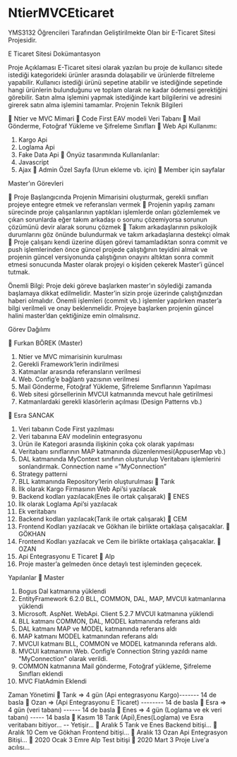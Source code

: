 # NtierMVCEticaret
YMS3132 Öğrencileri Tarafından Geliştirilmekte Olan bir E-Ticaret Sitesi Projesidir.

E Ticaret Sitesi Dokümantasyon

Proje Açıklaması
E-Ticaret sitesi olarak yazılan bu proje de kullanıcı sitede istediği kategorideki ürünler arasında dolaşabilir ve ürünlerde filtreleme yapabilir. Kullanıcı istediği ürünü sepetine atabilir ve istediğinde sepetinde hangi ürünlerin bulunduğunu ve toplam olarak ne kadar ödemesi gerektiğini görebilir. Satın alma işlemini yapmak istediğinde kart bilgilerini ve adresini girerek satın alma işlemini tamamlar.
Projenin Teknik Bilgileri

	Ntier ve MVC Mimari
	Code First EAV modeli Veri Tabanı
	Mail Gönderme, Fotoğraf Yükleme ve Şifreleme Sınıfları
	Web Api Kullanımı:
1)	Kargo Api
2)	Loglama Api
3)	Fake Data Api
	Önyüz tasarımında Kullanılanlar:
1)	Javascript
2)	Ajax
	Admin Özel Sayfa (Urun ekleme vb. için)
	Member için sayfalar

Master’ın Görevleri

	Proje Başlangıcında Projenin Mimarisini oluşturmak, gerekli sınıfları projeye entegre etmek ve referansları vermek
	Projenin yapılış zamanı sürecinde proje çalışanlarının yaptıkları işlemlerde onları gözlemlemek ve çıkan sorunlarda eğer takım arkadaşı o sorunu çözemiyorsa sorunun çözümünü devir alarak sorunu çözmek
	Takım arkadaşlarının psikolojik durumlarını göz önünde bulundurmak ve takım arkadaşlarına destekçi olmak
	Proje çalışanı kendi üzerine düşen görevi tamamladıktan sonra commit ve push işlemlerinden önce güncel projede çalıştığının teyidini almak ve projenin güncel versiyonunda çalıştığının onayını altıktan sonra commit etmesi sonucunda Master olarak projeyi o kişiden çekerek Master’i güncel tutmak.

Önemli Bilgi: Proje deki göreve başlarken master’ın söylediği zamanda başlamaya dikkat edilmelidir. Master’in sizin proje üzerinde çalıştığınızdan haberi olmalıdır. Önemli işlemleri (commit vb.) işlemler yapılırken master’a bilgi verilmeli ve onay beklenmelidir. Projeye başlarken projenin güncel halini master’dan çektiğinize emin olmalısınız.

Görev Dağılımı

	Furkan BÖREK (Master)
1)	Ntier ve MVC mimarisinin kurulması
2)	Gerekli Framework’lerin indirilmesi
3)	Katmanlar arasında referansların verilmesi
4)	Web. Config’e bağlantı yazısının verilmesi
5)	Mail Gönderme, Fotoğraf Yükleme, Şifreleme Sınıflarının Yapılması
6)	Web sitesi görsellerinin MVCUI katmanında mevcut hale getirilmesi
7)	Katmanlardaki gerekli klasörlerin açılması (Design Patterns vb.)

	Esra SANCAK
1)	Veri tabanın Code First yazılması
2)	Veri tabanına EAV modelinin entegrasyonu
3)	Ürün ile Kategori arasında ilişkinin çoka çok olarak yapılması
4)	Veritabanı sınıflarının MAP katmanında düzenlenmesi(AppuserMap vb.)
5)	DAL katmanında MyContext sınıfının oluşturulup Veritabanı işlemlerini sonlandırmak. Connection name =”MyConnection”
6)	Strategy patterni
7)	BLL katmanında Repository’lerin oluşturulması
	Tarık 
1)	İlk olarak Kargo Firmasının Web Api’si yazılacak
2)	Backend kodları yazılacak(Enes ile ortak çalışarak)
	ENES
1)	İlk olarak Loglama Api’si yazılacak
2)	Ek veritabanı
3)	Backend kodları yazılacak(Tarık ile ortak çalışarak)
	CEM
1)	Frontend Kodları yazılacak ve Gökhan ile birlikte ortaklaşa çalışacaklar.
	GÖKHAN
1)	Frontend Kodları yazılacak ve Cem ile birlikte ortaklaşa çalışacaklar.
	OZAN
1)	Api Entegrasyonu E Ticaret
	Alp
1)	Proje master’a gelmeden önce detaylı test işleminden geçecek.







Yapılanlar
	Master
1)	Bogus Dal katmanına yüklendi
2)	EntityFramework 6.2.0 BLL, COMMON, DAL, MAP, MVCUI katmanlarına yüklendi
3)	Microsoft. AspNet. WebApi. Client 5.2.7 MVCUI katmanına yüklendi
4)	BLL katmanı COMMON, DAL, MODEL katmanında referans aldı
5)	DAL katmanı MAP ve MODEL katmanında referans aldı
6)	MAP katmanı MODEL katmanından referans aldı
7)	MVCUI katmanı BLL, COMMON ve MODEL katmanında referans aldı.
8)	MVCUI katmanının Web. Config’e Connection String yazıldı name "MyConnection" olarak verildi.
9)	COMMON katmanına Mail gönderme, Fotoğraf yükleme, Şifreleme Sınıfları eklendi
10)	MVC FlatAdmin Eklendi

Zaman Yönetimi
	Tarık => 4 gün  (Api entegrasyonu Kargo)------- 14 de basla
	Ozan => (Api Entegrasyonu E Ticaret) -------- 14 de basla
	Esra => 4 gün (veri tabanı) ------ 14 de basla
	Enes => 4 gün (Loglama ve ek veri tabanı) ----- 14 basla 
	Kasım 18 Tarık (Api),Enes(Loglama) ve Esra veritabanı bitiyor... -- Yetişir...
	Aralık 5 Tarık ve Enes Backend bitişi...
	Aralık 10 Cem ve Gökhan Frontend bitişi...
	Aralık 13 Ozan Api Entegrasyon Bitişi...
	2020 Ocak 3 Emre Alp Test bitişi
	2020 Mart 3 Proje Live'a acılısı...
